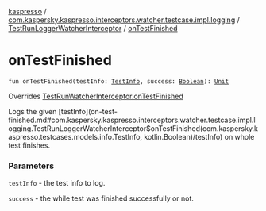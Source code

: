 [kaspresso](../../index.md) / [com.kaspersky.kaspresso.interceptors.watcher.testcase.impl.logging](../index.md) / [TestRunLoggerWatcherInterceptor](index.md) / [onTestFinished](./on-test-finished.md)

# onTestFinished

`fun onTestFinished(testInfo: `[`TestInfo`](../../com.kaspersky.kaspresso.testcases.models.info/-test-info/index.md)`, success: `[`Boolean`](https://kotlinlang.org/api/latest/jvm/stdlib/kotlin/-boolean/index.html)`): `[`Unit`](https://kotlinlang.org/api/latest/jvm/stdlib/kotlin/-unit/index.html)

Overrides [TestRunWatcherInterceptor.onTestFinished](../../com.kaspersky.kaspresso.interceptors.watcher.testcase/-test-run-watcher-interceptor/on-test-finished.md)

Logs the given [testInfo](on-test-finished.md#com.kaspersky.kaspresso.interceptors.watcher.testcase.impl.logging.TestRunLoggerWatcherInterceptor$onTestFinished(com.kaspersky.kaspresso.testcases.models.info.TestInfo, kotlin.Boolean)/testInfo) on whole test finishes.

### Parameters

`testInfo` - the test info to log.

`success` - the while test was finished successfully or not.